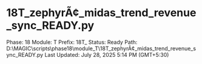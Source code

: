 # 18T_zephyrÃ¢_midas_trend_revenue_sync_READY.py

Phase: 18
Module: T
Prefix: 18T_
Status: Ready
Path: D:\MAGIC\scripts\phase18\module_T\18T_zephyrÃ¢_midas_trend_revenue_sync_READY.py
Last Updated: July 28, 2025 5:14 PM (GMT+5:30)
